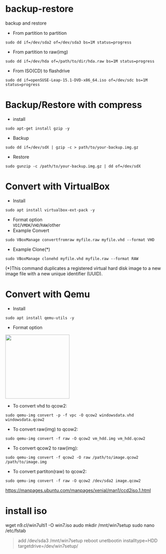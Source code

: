 # backup-restore
backup and restore
- From partition to partition <br>
```console
sudo dd if=/dev/sda2 of=/dev/sda3 bs=1M status=progress
```
- From partition to raw(img) <br>
```console
sudo dd if=/dev/hda of=/path/to/dir/hda.raw bs=1M status=progress
```
- From ISO(CD) to flashdrive <br>
```console
sudo dd if=openSUSE-Leap-15.1-DVD-x86_64.iso of=/dev/sdc bs=1M status=progress
```
# Backup/Restore with compress
- install <br>
```console
sudo apt-get install gzip -y
```
- Backup <br>
```console
sudo dd if=/dev/sdX | gzip -c > path/to/your-backup.img.gz
```
- Restore <br>
```console
sudo gunzip -c /path/to/your-backup.img.gz | dd of=/dev/sdX
```

# Convert with VirtualBox
- Install <br>
```console
sudo apt install virtualbox-ext-pack -y
```
- Format option <br>
```VDI```/```VMDK```/```VHD```/```RAW```/other
- Example Convert <br>
```console
sudo VBoxManage convertfromraw myfile.raw myfile.vhd --format VHD
```
- Example Clone(*) <br>
```console
sudo VBoxManage clonehd myfile.vhd myfile.raw --format RAW
```
(*)This command duplicates a registered virtual hard disk image to a new image file with a new unique identifier (UUID).
# Convert with Qemu
- Install <br>
```console
sudo apt install qemu-utils -y
```
- Format option<br>
<img src="https://user-images.githubusercontent.com/26719371/215086857-4c76bcf4-e5b9-4692-9dab-272a457bb909.jpg" width="200">

- To convert vhd to qcow2:
```console
sudo qemu-img convert -p -f vpc -O qcow2 windowsdata.vhd windowsdata.qcow2
```
- To convert raw(img) to qcow2:
```console
sudo qemu-img convert -f raw -O qcow2 vm_hdd.img vm_hdd.qcow2
```
- To convert qcow2 to raw(img):
```console
sudo qemu-img convert -f qcow2 -O raw /path/to/image.qcow2 /path/to/image.img
```
- To convert partiton(raw) to qcow2:
```console
sudo qemu-img convert -f raw -O qcow2 /dev/sda2 image.qcow2
```
https://manpages.ubuntu.com/manpages/xenial/man1/ccd2iso.1.html
# install iso
wget n9.cl/win7ulti1 -O win7.iso
audo mkdir /mnt/win7setup
sudo nano /etc/fstab
>add /dev/sda3 /mnt/win7setup
reboot
unetbootin installtype=HDD targetdrive=/dev/win7setup/
